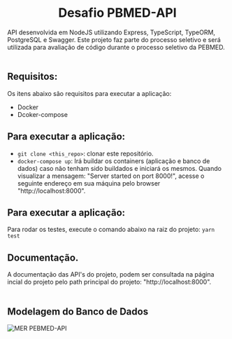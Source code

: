 <p align="center"><h1 align="center">Desafio PBMED-API</h1></p>
API desenvolvida em NodeJS utilizando Express, TypeScript, TypeORM, PostgreSQL e Swagger. Este projeto faz parte do processo seletivo e será utilizada para avaliação de código durante o processo seletivo da PEBMED. <br/><br/>

## Requisitos:
Os itens abaixo são requisitos para executar a aplicação:
* Docker
* Dcoker-compose

## Para executar a aplicação:
* ```git clone <this_repo>```: clonar este repositório.
* ```docker-compose up```: Irá buildar os containers (aplicação e banco de dados) caso não tenham sido buildados e iniciará os mesmos. Quando visualizar a mensagem: "Server started on port 8000!", acesse o seguinte endereço em sua máquina pelo browser "http://localhost:8000".

## Para executar a aplicação:
Para rodar os testes, execute o comando abaixo na raiz do projeto:
```yarn test```

## Documentação.
A documentação das API's do projeto, podem ser consultada na página incial do projeto pelo path principal do projeto: "http://localhost:8000". <br/><br/>

## Modelagem do Banco de Dados
![MER PEBMED-API](./docs/mer.png?raw=true "MER PEBMED-API")
